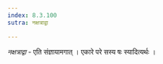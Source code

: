 ```yaml
---
index: 8.3.100
sutra: नक्षत्राद्वा

---
```

_नक्षत्राद्वा_ - एति संज्ञायामगात् । एकारे परे सस्य षः स्यादित्यर्थः ।